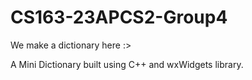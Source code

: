 # CS163-23APCS2-Group4

We make a dictionary here :>

A Mini Dictionary built using C++ and wxWidgets library.
